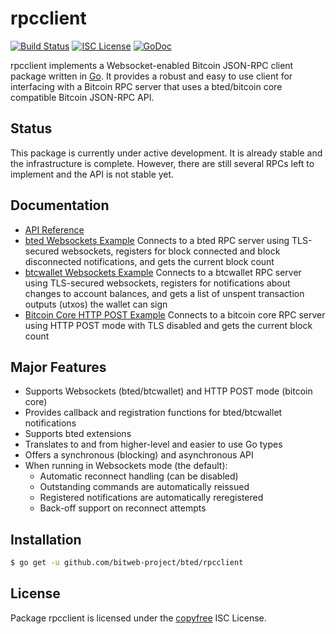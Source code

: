 rpcclient
=========

[![Build Status](https://github.com/bitweb-project/bted/workflows/Build%20and%20Test/badge.svg)](https://github.com/bitweb-project/bted/actions)
[![ISC License](http://img.shields.io/badge/license-ISC-blue.svg)](http://copyfree.org)
[![GoDoc](https://img.shields.io/badge/godoc-reference-blue.svg)](https://pkg.go.dev/github.com/bitweb-project/bted/rpcclient)

rpcclient implements a Websocket-enabled Bitcoin JSON-RPC client package written
in [Go](http://golang.org/).  It provides a robust and easy to use client for
interfacing with a Bitcoin RPC server that uses a bted/bitcoin core compatible
Bitcoin JSON-RPC API.

## Status

This package is currently under active development.  It is already stable and
the infrastructure is complete.  However, there are still several RPCs left to
implement and the API is not stable yet.

## Documentation

* [API Reference](https://pkg.go.dev/github.com/bitweb-project/bted/rpcclient)
* [bted Websockets Example](https://github.com/bitweb-project/bted/tree/master/rpcclient/examples/btedwebsockets)
  Connects to a bted RPC server using TLS-secured websockets, registers for
  block connected and block disconnected notifications, and gets the current
  block count
* [btcwallet Websockets Example](https://github.com/bitweb-project/bted/tree/master/rpcclient/examples/btcwalletwebsockets)
  Connects to a btcwallet RPC server using TLS-secured websockets, registers for
  notifications about changes to account balances, and gets a list of unspent
  transaction outputs (utxos) the wallet can sign
* [Bitcoin Core HTTP POST Example](https://github.com/bitweb-project/bted/tree/master/rpcclient/examples/bitcoincorehttp)
  Connects to a bitcoin core RPC server using HTTP POST mode with TLS disabled
  and gets the current block count

## Major Features

* Supports Websockets (bted/btcwallet) and HTTP POST mode (bitcoin core)
* Provides callback and registration functions for bted/btcwallet notifications
* Supports bted extensions
* Translates to and from higher-level and easier to use Go types
* Offers a synchronous (blocking) and asynchronous API
* When running in Websockets mode (the default):
  * Automatic reconnect handling (can be disabled)
  * Outstanding commands are automatically reissued
  * Registered notifications are automatically reregistered
  * Back-off support on reconnect attempts

## Installation

```bash
$ go get -u github.com/bitweb-project/bted/rpcclient
```

## License

Package rpcclient is licensed under the [copyfree](http://copyfree.org) ISC
License.
